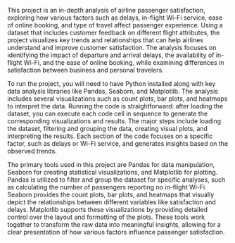 This project is an in-depth analysis of airline passenger satisfaction, exploring how various factors such as delays, in-flight Wi-Fi service, ease of online booking, and type of travel affect passenger experience. Using a dataset that includes customer feedback on different flight attributes, the project visualizes key trends and relationships that can help airlines understand and improve customer satisfaction. The analysis focuses on identifying the impact of departure and arrival delays, the availability of in-flight Wi-Fi, and the ease of online booking, while examining differences in satisfaction between business and personal travelers.

To run the project, you will need to have Python installed along with key data analysis libraries like Pandas, Seaborn, and Matplotlib. The analysis includes several visualizations such as count plots, bar plots, and heatmaps to interpret the data. Running the code is straightforward: after loading the dataset, you can execute each code cell in sequence to generate the corresponding visualizations and results. The major steps include loading the dataset, filtering and grouping the data, creating visual plots, and interpreting the results. Each section of the code focuses on a specific factor, such as delays or Wi-Fi service, and generates insights based on the observed trends.

The primary tools used in this project are Pandas for data manipulation, Seaborn for creating statistical visualizations, and Matplotlib for plotting. Pandas is utilized to filter and group the dataset for specific analyses, such as calculating the number of passengers reporting no in-flight Wi-Fi. Seaborn provides the count plots, bar plots, and heatmaps that visually depict the relationships between different variables like satisfaction and delays. Matplotlib supports these visualizations by providing detailed control over the layout and formatting of the plots. These tools work together to transform the raw data into meaningful insights, allowing for a clear presentation of how various factors influence passenger satisfaction.
